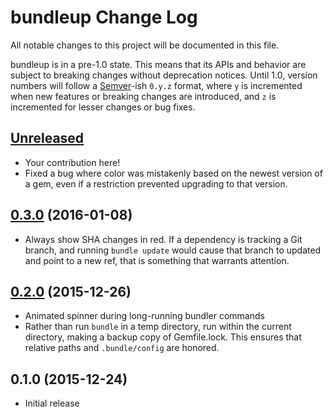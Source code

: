 # bundleup Change Log

All notable changes to this project will be documented in this file.

bundleup is in a pre-1.0 state. This means that its APIs and behavior are subject to breaking changes without deprecation notices. Until 1.0, version numbers will follow a [Semver][]-ish `0.y.z` format, where `y` is incremented when new features or breaking changes are introduced, and `z` is incremented for lesser changes or bug fixes.

## [Unreleased][]

* Your contribution here!
* Fixed a bug where color was mistakenly based on the newest version of a gem,
  even if a restriction prevented upgrading to that version.

## [0.3.0][] (2016-01-08)

* Always show SHA changes in red. If a dependency is tracking a
  Git branch, and running `bundle update` would cause that branch
  to updated and point to a new ref, that is something that
  warrants attention.

## [0.2.0][] (2015-12-26)

* Animated spinner during long-running bundler commands
* Rather than run `bundle` in a temp directory, run within the current
  directory, making a backup copy of Gemfile.lock. This ensures that relative
  paths and `.bundle/config` are honored.

## 0.1.0 (2015-12-24)

* Initial release

[Semver]: http://semver.org
[Unreleased]: https://github.com/mattbrictson/bundleup/compare/v0.3.0...HEAD
[0.3.0]: https://github.com/mattbrictson/bundleup/compare/v0.2.0...v0.3.0
[0.2.0]: https://github.com/mattbrictson/bundleup/compare/v0.1.0...v0.2.0
